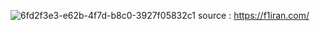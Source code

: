 ![6fd2f3e3-e62b-4f7d-b8c0-3927f05832c1](https://user-images.githubusercontent.com/96647171/155726884-1a97783c-5756-4285-9fd5-27fcf7a6a8a7.jpg)
source : https://f1iran.com/
